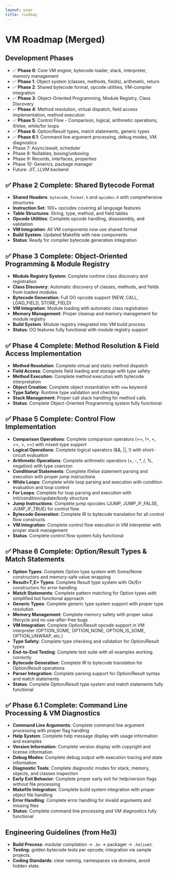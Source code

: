 ```yaml
---
layout: page
title: roadmap
---
```

# VM Roadmap (Merged)

## Development Phases
- ✅ **Phase 0**: Core VM engine, bytecode loader, stack, interpreter, memory management
- ✅ **Phase 1**: Object system (classes, methods, fields), arithmetic, return
- ✅ **Phase 2**: Shared bytecode format, opcode utilities, VM-compiler integration
- ✅ **Phase 3**: Object-Oriented Programming, Module Registry, Class Discovery
- ✅ **Phase 4**: Method resolution, virtual dispatch, field access implementation, method execution
- ✅ **Phase 5**: Control Flow - Comparison, logical, arithmetic operations, if/else, while/for loops
- ✅ **Phase 6**: Option/Result types, match statements, generic types
- ✅ **Phase 6.1**: Command line argument processing, debug modes, VM diagnostics
- Phase 7: Async/await, scheduler
- Phase 8: Nullables, boxing/unboxing
- Phase 9: Records, interfaces, properties
- Phase 10: Generics, package manager
- Future: JIT, LLVM backend

## ✅ **Phase 2 Complete: Shared Bytecode Format**
- **Shared Headers**: `bytecode_format.h` and `opcodes.h` with comprehensive structures
- **Instruction Set**: 100+ opcodes covering all language features
- **Table Structures**: String, type, method, and field tables
- **Opcode Utilities**: Complete opcode handling, disassembly, and validation
- **VM Integration**: All VM components now use shared format
- **Build System**: Updated Makefile with new components
- **Status**: Ready for compiler bytecode generation integration

## ✅ **Phase 3 Complete: Object-Oriented Programming & Module Registry**
- **Module Registry System**: Complete runtime class discovery and registration
- **Class Discovery**: Automatic discovery of classes, methods, and fields from loaded modules
- **Bytecode Generation**: Full OO opcode support (NEW, CALL, LOAD_FIELD, STORE_FIELD)
- **VM Integration**: Module loading with automatic class registration
- **Memory Management**: Proper cleanup and memory management for module registry
- **Build System**: Module registry integrated into VM build process
- **Status**: OO features fully functional with module registry support

## ✅ **Phase 4 Complete: Method Resolution & Field Access Implementation**
- **Method Resolution**: Complete virtual and static method dispatch
- **Field Access**: Complete field loading and storage with type safety
- **Method Execution**: Complete method execution with bytecode interpretation
- **Object Creation**: Complete object instantiation with `new` keyword
- **Type Safety**: Runtime type validation and checking
- **Stack Management**: Proper call stack handling for method calls
- **Status**: Complete Object-Oriented Programming system fully functional

## ✅ **Phase 5 Complete: Control Flow Implementation**
- **Comparison Operations**: Complete comparison operators (==, !=, <, <=, >, >=) with mixed-type support
- **Logical Operations**: Complete logical operators (&&, ||, !) with short-circuit evaluation
- **Arithmetic Operations**: Complete arithmetic operators (+, -, *, /, %, negation) with type coercion
- **Conditional Statements**: Complete if/else statement parsing and execution with proper jump instructions
- **While Loops**: Complete while loop parsing and execution with condition evaluation and loop control
- **For Loops**: Complete for loop parsing and execution with init/condition/update/body structure
- **Jump Instructions**: Complete jump opcodes (JUMP, JUMP_IF_FALSE, JUMP_IF_TRUE) for control flow
- **Bytecode Generation**: Complete IR to bytecode translation for all control flow constructs
- **VM Integration**: Complete control flow execution in VM interpreter with proper stack management
- **Status**: Complete control flow system fully functional

## ✅ **Phase 6 Complete: Option/Result Types & Match Statements**
- **Option<T> Types**: Complete Option type system with Some/None constructors and memory-safe value wrapping
- **Result<T,E> Types**: Complete Result type system with Ok/Err constructors for error handling
- **Match Statements**: Complete pattern matching for Option types with simplified but functional approach
- **Generic Types**: Complete generic type system support with proper type resolution
- **Memory Management**: Complete memory safety with proper value lifecycle and no use-after-free bugs
- **VM Integration**: Complete Option/Result opcode support in VM interpreter (OPTION_SOME, OPTION_NONE, OPTION_IS_SOME, OPTION_UNWRAP, etc.)
- **Type Safety**: Complete type checking and validation for Option/Result types
- **End-to-End Testing**: Complete test suite with all examples working correctly
- **Bytecode Generation**: Complete IR to bytecode translation for Option/Result operations
- **Parser Integration**: Complete parsing support for Option/Result syntax and match statements
- **Status**: Complete Option/Result type system and match statements fully functional

## ✅ **Phase 6.1 Complete: Command Line Processing & VM Diagnostics**
- **Command Line Arguments**: Complete command line argument processing with proper flag handling
- **Help System**: Complete help message display with usage information and examples
- **Version Information**: Complete version display with copyright and license information
- **Debug Modes**: Complete debug output with execution tracing and state information
- **Diagnostic Tools**: Complete diagnostic modes for stack, memory, objects, and classes inspection
- **Early Exit Behavior**: Complete proper early exit for help/version flags without file processing
- **Makefile Integration**: Complete build system integration with proper object file handling
- **Error Handling**: Complete error handling for invalid arguments and missing files
- **Status**: Complete command line processing and VM diagnostics fully functional

## Engineering Guidelines (from He3)
- **Build Process**: modular compilation → `.bx` → packager → `.helium3`.
- **Testing**: golden bytecode tests per opcode; integration via sample projects.
- **Coding Standards**: clear naming, namespaces via domains, avoid hidden state.

